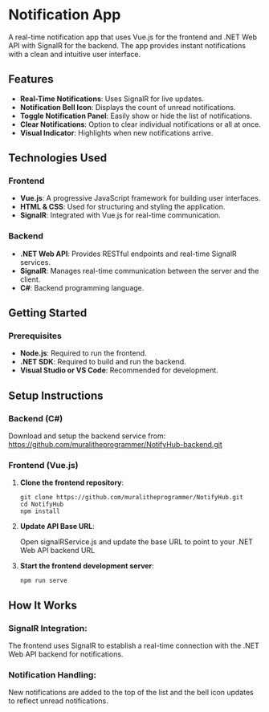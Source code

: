 # Notification App

A real-time notification app that uses Vue.js for the frontend and .NET Web API with SignalR for the backend. The app provides instant notifications with a clean and intuitive user interface.

## Features
- **Real-Time Notifications**: Uses SignalR for live updates.
- **Notification Bell Icon**: Displays the count of unread notifications.
- **Toggle Notification Panel**: Easily show or hide the list of notifications.
- **Clear Notifications**: Option to clear individual notifications or all at once.
- **Visual Indicator**: Highlights when new notifications arrive.

## Technologies Used
### Frontend
- **Vue.js**: A progressive JavaScript framework for building user interfaces.
- **HTML & CSS**: Used for structuring and styling the application.
- **SignalR**: Integrated with Vue.js for real-time communication.

### Backend
- **.NET Web API**: Provides RESTful endpoints and real-time SignalR services.
- **SignalR**: Manages real-time communication between the server and the client.
- **C#**: Backend programming language.

## Getting Started

### Prerequisites
- **Node.js**: Required to run the frontend.
- **.NET SDK**: Required to build and run the backend.
- **Visual Studio or VS Code**: Recommended for development.

## Setup Instructions

### Backend (C#)
Download and setup the backend service from: https://github.com/muralitheprogrammer/NotifyHub-backend.git


### Frontend (Vue.js)
1. **Clone the frontend repository**:
   ```
   git clone https://github.com/muralitheprogrammer/NotifyHub.git
   cd NotifyHub
   npm install

2. **Update API Base URL**:

    Open signalRService.js and update the base URL to point to your .NET Web API backend URL

3. **Start the frontend development server**:

    ```
    npm run serve

## How It Works
### SignalR Integration: 
The frontend uses SignalR to establish a real-time connection with the .NET Web API backend for notifications.
### Notification Handling: 
New notifications are added to the top of the list and the bell icon updates to reflect unread notifications.